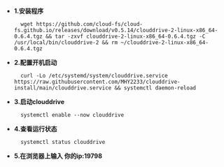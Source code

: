 - **1.安装程序**

        wget https://github.com/cloud-fs/cloud-fs.github.io/releases/download/v0.5.14/clouddrive-2-linux-x86_64-0.6.4.tgz && tar -zxvf clouddrive-2-linux-x86_64-0.6.4.tgz -C /usr/local/bin/clouddrive-2 && rm ~/clouddrive-2-linux-x86_64-0.6.4.tgz

- **2.配置开机启动**
    
        curl -Lo /etc/systemd/system/clouddrive.service https://raw.githubusercontent.com/MHY2233/clouddrive-install/main/clouddrive.service && systemctl daemon-reload

- **3.启动clouddrive**

        systemctl enable --now clouddrive

- **4.查看运行状态**

        systemctl status clouddrive

- **5.在浏览器上输入 你的ip:19798**
